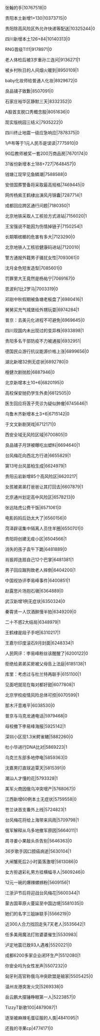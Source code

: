 张翰的手|10767518|0

贵阳本土新增1+130|10373715|0

贵阳除高风险区外允许快递等配送|10325244|0

四川新增本土126+84|10140313|0

RNG晋级TI11|9178971|0

老人体检后被3岁重孙三连问|9136271|1

被乡村秋日的人间烟火暖到|8950109|1

baby化妆师给普通人化妆|8929672|0

良品铺子致歉|8507091|0

石家庄裕华区静默三天|8332352|0

A股首支脱口秀概念股|8051636|0

现实版桃园三结义|7935222|0

四川终止地震一级应急响应|7878375|0

1卢布等于1元人民币是误读|7775910|0

90后教师被奖一套200万商品房|7670174|0

31省份新增本土188+727|7648457|0

钱塘江现罕见鱼鳞潮|7588588|0

安倍国葬警备将采取最高规格|7469445|0

网传杨紫王鹤棣出演风月锦囊|7287714|1

成都回应跨区通行问题|7180350|1

北京地铁采取人工核验方式进站|7156020|1

王宝强说不能因为伤情掉链子|7150254|1

长期嚼槟榔的危害有多大|7123290|0

北京地铁人工核验健康码进站|7120010|

警方通报外籍男子骚扰女性|7093061|0

沈月金色短发造型|7085601|0

罚罪里大王竟然是杨祐宁|7069167|0

恩波利1比2罗马|7003319|0

邓刚中秋假期被鱼塘老板盘了|6980416|1

舅舅买充气城堡给外甥玩耍|6974284|1

普京：去美元化进程不可避免|6969645|0

四川现国内未出现过的变异株|6933898|1

贵阳多名干部防疫不力被通报|6932951|

德国民众游行抗议能源价格上涨|6899656|0

湖北新增32例无症状|6892780|0

檀健次剧抛脸|6887946|0

北京新增本土10+6|6820195|0

高校保安抛扔学生外卖|6812505|0

医生回应将莲子壳诊为疑似肿瘤|6745646|1

乌鲁木齐新增本土3+6|6715142|0

于文文新剧哭戏|6712171|0

西安全域无风险区域|6700805|0

良品铺子月饼被曝吃出塑料|6694640|1

台风梅花向西北方行进|6655829|1

第13号台风苗柏生成|6624979|1

贵阳云岩新增85个高风险区|6620217|

女孩被弟弟打爸爸让其打回去|6607879|1

北京通州划定高中风险区|6578213|0

张远陆虎公费干饭|6571061|0

电影妈妈后劲太大了|6560156|0

菏泽辟谣集中隔离人员住羊圈|6550701|0

贵阳将创建无疫小区|6504566|1

消失的孩子袁午下跪|6481889|0

肖振邦连扇自己12个巴掌|6481381|1

男子回应踹狗致老人摔倒|6404200|1

中国视协评李易峰事件|6400851|1

赵露思片场抱石墩|6364889|0

武汉新增1例无症状|6350324|0

秦霄贤一人饮酒醉慢半拍|6349209|0

二十不惑2大结局|6348979|1

王鹤棣是段子手吧|6310217|1

王嘉尔印度滚石9月封面|6248334|1

人民网评：李易峰粉丝该醒醒了|6200122|0

拒绝给弟弟买房被父母告上法庭|6185138|1

库里：考虑过与杜兰特再联手|6151100|1

见面吧就现在每对都好甜|6077808|1

北京学校疫情风险总体可控|6070599|1

那木汗意难平|6038530|0

普京与马克龙通电话|5979468|0

母校撤下李易峰海报|5925142|1

深圳小区现1.3米鳄雀鳝|5882260|0

杜小华进行DNA比对|5869223|1

乌克兰东部多地停电|5859363|0

沈嘉男打直球追覃天|5815391|0

潮汕人才懂的花|5793328|1

美军火商因俄乌冲突增产|5768067|0

江西新增60例本土无症状|5759558|0

苍兰诀首支番外上线|5724823|1

台风梅花将给上海带来风雨|5709798|1

俄军解释从乌多地撤军原因|5664011|1

周寻姜小果敲头杀告别|5646363|0

36岁歌手因口腔癌病逝|5630104|1

大闸蟹死后2小时菌落激增|5613086|0

女方拒退彩礼男方挂横幅寻人|5609246|0

12元一碗的爆辣螺蛳粉|5609156|1

江浙沪节后将迎战台风梅花|5600344|1

蒙古国草原火蔓延至中国边境|5581035|0

她们的名字三姐妹联手|5566219|0

近300人合力找回走失7天老人|5535642|1

任多美用魔法打败婆婆催生|5530983|

泸定地震已致93人遇难|5520221|0

成都6200多家企业闭环生产|5512080|1

你安全吗为女性发声|5507232|0

匈牙利高官称俄乌冲突欧盟是输家|5505425|0

温州龙港突发火灾|5269338|0

岳云鹏大摆锤睁眼第一人|5223857|0

TizzyT新歌100|4879087|1

逐渐被麻辣毛蛋征服的人类|4841095|1

还我的寻果cp|4774171|0

